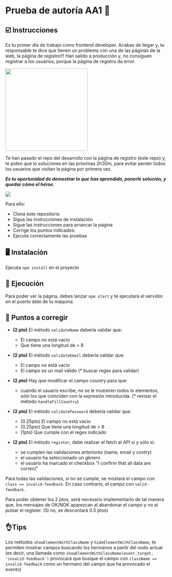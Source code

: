# Prueba de autoría AA1 📃

## ☑️ Instrucciones

Es tu primer día de trabajo como frontend developer. Acabas de llegar y, tu responsable te dice que tienen un problema con
una de las páginas de la web, la página de registro!!! Han salido a producción y, no consiguen registrar a los usuarios, porque
la página de registro da error.

<img src="https://media2.giphy.com/media/3oz8y0bx23FDPCNoEU/giphy.gif" width="256" height="256">

Te han pasado el repo del desarrollo con la página de registro (este repo) y, te piden que lo soluciones en las próximas 2h30m, para
evitar perder todos los usuarios que visitan la página por primera vez.

***Es tu oportunidad de demostrar lo que has aprendido, ponerle solución, y quedar cómo el héroe.***

![](https://media2.giphy.com/media/TPJAvvWbSN61O/giphy.gif)

Para ello:
- Clona este repositorio
- Sigue las instrucciones de instalación
- Sigue las instrucciones para arrancar la página
- Corrige los puntos indicados:
- Ejecuta correctamente las pruebas

## 🖥️ Instalación

Ejecuta `npm install` en el proyecto

## 🚀 Ejecución

Para poder ver la página, debes lanzar `npm start` y te ejecutará el servidor en el puerto `8080` de tu máquina.

## 📑 Puntos a corregir
- **(2 pto)** El método `validateName` debería validar que:
    - El campo no está vacío
    - Que tiene una longitud de > 8

- **(2 pto)** El método `validateEmail` debería validar que:
    - El campo no está vacío
    - El campo es un mail válido (* buscar regex para validar)

- **(2 pto)** Hay que modificar el campo country para que:
    - cuando el usuario escribe, no se le muestren todos lo elementos, sólo los que coinciden con la expresión introducida. (* revisar el método `handleFillCountry`)

- **(2 pto)** El método `validatePassword` debería validar que:
    - (0.25pto) El campo no está vacío
    - (0.25pto) Que tiene una longitud de > 8
    - (1pto) Que cumple con el regex indicado

- **(2 pto)** El método `register`, debe realizar el fetch al API si y sólo si:
    - se cumplen las validaciones anteriores (name, email y contry)
    - el usuario ha seleccionado un gènero
    - el usuario ha marcado el checkbox "I confirm that all data are correct"

Para todas las validaciones, si no se cumple, se mostará el campo con `class == invalid-feedback`. En caso contrario, el campo con `valid-feedback`.

Para poder obtener los 2 ptos, será necesario implementarlo de tal manera que, los mensajes de OK/NOK aparezcan al abandonar el campo y no al pulsar el register. (Si no, se descontará 0.5 ptos)


## 👌Tips

Los métodos `showElementWithClassName` y `hideElementWithClassName`, te permiten mostrar campos buscando los hermanos a partir del nodo actual (es decir, una llamada como `showElementWithClassName(event.target, 'invalid-feedback')` provocará que busque el campo con `className == invalid-feedback` como un hermano del campo que ha provocado el evento)

